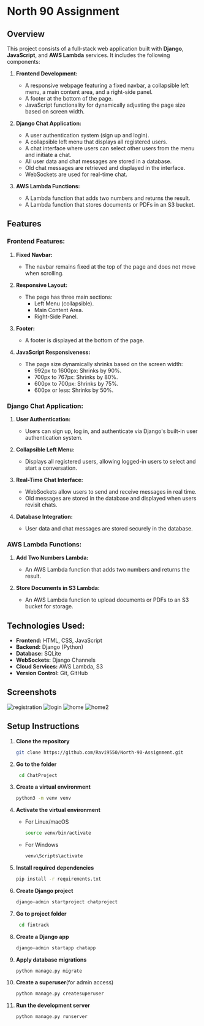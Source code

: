 # North 90 Assignment

## Overview

This project consists of a full-stack web application built with **Django**, **JavaScript**, and **AWS Lambda** services. It includes the following components:

1. **Frontend Development:**
   - A responsive webpage featuring a fixed navbar, a collapsible left menu, a main content area, and a right-side panel.
   - A footer at the bottom of the page.
   - JavaScript functionality for dynamically adjusting the page size based on screen width.
   
2. **Django Chat Application:**
   - A user authentication system (sign up and login).
   - A collapsible left menu that displays all registered users.
   - A chat interface where users can select other users from the menu and initiate a chat.
   - All user data and chat messages are stored in a database.
   - Old chat messages are retrieved and displayed in the interface.
   - WebSockets are used for real-time chat.

3. **AWS Lambda Functions:**
   - A Lambda function that adds two numbers and returns the result.
   - A Lambda function that stores documents or PDFs in an S3 bucket.

## Features

### Frontend Features:
1. **Fixed Navbar:**
   - The navbar remains fixed at the top of the page and does not move when scrolling.
   
2. **Responsive Layout:**
   - The page has three main sections:
     - Left Menu (collapsible).
     - Main Content Area.
     - Right-Side Panel.

3. **Footer:**
   - A footer is displayed at the bottom of the page.

4. **JavaScript Responsiveness:**
   - The page size dynamically shrinks based on the screen width:
     - 992px to 1600px: Shrinks by 90%.
     - 700px to 767px: Shrinks by 80%.
     - 600px to 700px: Shrinks by 75%.
     - 600px or less: Shrinks by 50%.

### Django Chat Application:
1. **User Authentication:**
   - Users can sign up, log in, and authenticate via Django's built-in user authentication system.
   
2. **Collapsible Left Menu:**
   - Displays all registered users, allowing logged-in users to select and start a conversation.

3. **Real-Time Chat Interface:**
   - WebSockets allow users to send and receive messages in real time.
   - Old messages are stored in the database and displayed when users revisit chats.

4. **Database Integration:**
   - User data and chat messages are stored securely in the database.

### AWS Lambda Functions:
1. **Add Two Numbers Lambda:**
   - An AWS Lambda function that adds two numbers and returns the result.

2. **Store Documents in S3 Lambda:**
   - An AWS Lambda function to upload documents or PDFs to an S3 bucket for storage.

## Technologies Used:
- **Frontend:** HTML, CSS, JavaScript 
- **Backend:** Django (Python)
- **Database:** SQLite 
- **WebSockets:** Django Channels
- **Cloud Services:** AWS Lambda, S3
- **Version Control:** Git, GitHub

## Screenshots
![registration](https://github.com/user-attachments/assets/eac8f050-0f5d-4155-b0bd-18e17cf55baa)
![login](https://github.com/user-attachments/assets/b7aae308-0331-4319-b4a1-235cc7b7200a)
![home](https://github.com/user-attachments/assets/1f7a579b-c01d-4236-aa98-45c6913f0592)
![home2](https://github.com/user-attachments/assets/f1ed8d2e-2bb5-4284-b1eb-ef4d94505656)


## Setup Instructions

1. **Clone the repository**
   ```bash
   git clone https://github.com/Ravi9550/North-90-Assignment.git
   ```
2. **Go to the folder**
   ```bash
    cd ChatProject
3. **Create a virtual environment**
   ```bash
   python3 -m venv venv
3. **Activate the virtual environment**

   - For Linux/macOS
     ```bash
     source venv/bin/activate
     ```
  
   - For Windows
     ```bash
     venv\Scripts\activate
4. **Install required dependencies**
   ```bash
   pip install -r requirements.txt
5. **Create Django project**
   ```bash
   django-admin startproject chatproject
   ```
6. **Go to project folder**
   ```bash
    cd fintrack
7. **Create a Django app**
   ```bash
   django-admin startapp chatapp
8. **Apply database migrations**
   ```bash
   python manage.py migrate
9. **Create a superuser**(for admin access)
    ```bash
    python manage.py createsuperuser
10. **Run the development server**
    ```bash
    python manage.py runserver
   

